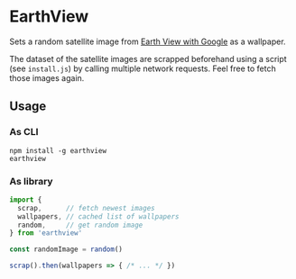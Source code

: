# EarthView

Sets a random satellite image from [Earth View with Google](http://earthview.withgoogle.com) as a wallpaper.

The dataset of the satellite images are scrapped beforehand using a script (see `install.js`) by calling multiple network requests. Feel free to fetch those images again.

## Usage
### As CLI
```
npm install -g earthview
earthview
```

### As library
```js
import {
  scrap,      // fetch newest images
  wallpapers, // cached list of wallpapers
  random,     // get random image
} from 'earthview'

const randomImage = random() 

scrap().then(wallpapers => { /* ... */ })
```